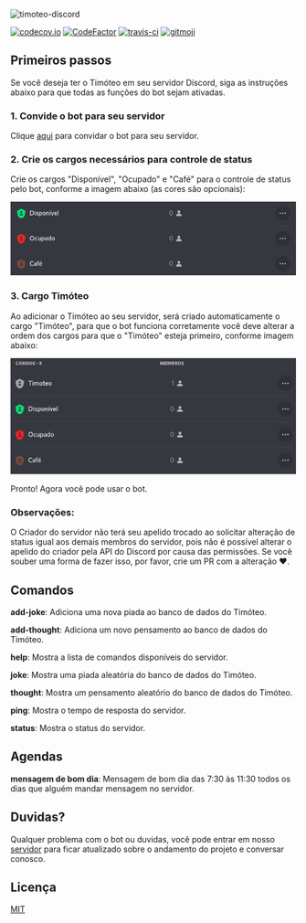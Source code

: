 ![timoteo-discord](https://socialify.git.ci/rhuangabrielsantos/timoteo-discord/image?description=1&font=Raleway&forks=1&issues=1&language=1&owner=1&pulls=1&stargazers=1&theme=Dark)

[![codecov.io](https://img.shields.io/codecov/c/github/rhuangabrielsantos/timoteo-discord?style=flat-square)](https://codecov.io/github/rhuangabrielsantos/timoteo-discord?branch=master)
[![CodeFactor](https://www.codefactor.io/repository/github/rhuangabrielsantos/timoteo-discord/badge)](https://www.codefactor.io/repository/github/rhuangabrielsantos/timoteo-discord)
[![travis-ci](https://img.shields.io/travis/rhuangabrielsantos/timoteo-discord?style=flat-square)](https://travis-ci.com/github/rhuangabrielsantos/timoteo-discord)
[![gitmoji](https://img.shields.io/badge/gitmoji-%20😜%20😍-FFDD67.svg?style=flat-square)](https://gitmoji.dev/)

## Primeiros passos

Se você deseja ter o Timóteo em seu servidor Discord, siga as instruções abaixo para que todas as funções do bot sejam ativadas.

### 1. Convide o bot para seu servidor

Clique [aqui](https://discord.com/oauth2/authorize?client_id=791505973591146516&permissions=8&scope=bot) para convidar o bot para seu servidor.

### 2. Crie os cargos necessários para controle de status

Crie os cargos "Disponível", "Ocupado" e "Café" para o controle de status pelo bot, conforme a imagem abaixo (as cores são opcionais):

<img src="assets/roles.png" alt="roles" width="500" height="auto" />

### 3. Cargo Timóteo

Ao adicionar o Timóteo ao seu servidor, será criado automaticamente o cargo "Timóteo", para que o bot funciona corretamente você deve alterar a ordem dos cargos para que o "Timóteo" esteja primeiro, conforme imagem abaixo:

<img src="assets/timoteo-role.png" alt="roles" width="500" height="auto" />

Pronto! Agora você pode usar o bot.

### Observações:

O Criador do servidor não terá seu apelido trocado ao solicitar alteração de status igual aos demais membros do servidor, pois não é possível alterar o apelido do criador pela API do Discord por causa das permissões. Se você souber uma forma de fazer isso, por favor, crie um PR com a alteração ❤️.

## Comandos

**add-joke**: Adiciona uma nova piada ao banco de dados do Timóteo.

**add-thought**: Adiciona um novo pensamento ao banco de dados do Timóteo.

**help**: Mostra a lista de comandos disponíveis do servidor.

**joke**: Mostra uma piada aleatória do banco de dados do Timóteo.

**thought**: Mostra um pensamento aleatório do banco de dados do Timóteo.

**ping**: Mostra o tempo de resposta do servidor.

**status**: Mostra o status do servidor.

## Agendas

**mensagem de bom dia**: Mensagem de bom dia das 7:30 às 11:30 todos os dias que alguém mandar mensagem no servidor.

## Duvidas?

Qualquer problema com o bot ou duvidas, você pode entrar em nosso [servidor](https://discord.gg/2KvvqUAeb5) para ficar atualizado sobre o andamento do projeto e conversar conosco.

## Licença

[MIT](LICENSE)
